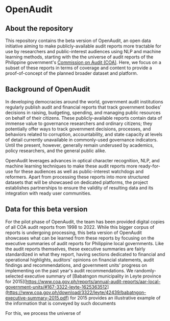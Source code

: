 # OpenAudit

## About the repository

This repository contains the beta version of OpenAudit, an open data initiative aiming to make publicly-available audit reports more tractable for use by researchers and public-interest audiences using NLP and machine learning methods, starting with the the universe of audit reports of the Philippine government's [Commission on Audit (COA)](https://www.coa.gov.ph/). Here, we focus on a subset of these reports in terms of coverage and content to provide a proof-of-concept of the planned broader dataset and platform. 

## Background of OpenAudit

In developing democracies around the world, government audit institutions regularly publish audit and financial reports that track government bodies’ decisions in raising, budgeting, spending, and managing public resources on behalf of their citizens. These publicly-available reports contain data of immense value to governance researchers and ordinary citizens; they potentially offer ways to track government decisions, processes, and behaviors related to corruption, accountability, and state capacity at levels of detail currently unavailable in commonly-used governance indicators. Until the present, however, generally remain underused by academics, policy researchers, and the general public alike. 

OpenAudit leverages advances in optical character recognition, NLP, and machine learning techniques to make these audit reports more ready-for-use for these audiences as well as public-interest watchdogs and reformers. Apart from processing these reports into more structured datasets that will be showcased on dedicated platforms, the project establishes partnerships to ensure the validity of resulting data and its integration with ready user communities. 

## Data for this beta version

For the pilot phase of OpenAudit, the team has been provided digital copies of all COA audit reports from 1998 to 2022. While this bigger corpus of reports is undergoing processing, this beta version of OpenAudit showcases what can be learned from these reports by focusing on the executive summaries of audit reports for Philippine local governments. Like the audit reports themselves, these executive summaries are fairly standardized in what they report, having sections dedicated to financial and operational highlights, auditors' opinions on financial statements, audit findings and recommendations, and government units' progress on implementing on the past year's audit recommendations. We randomly-selected executive summary of [Babatngon municipality in Leyte province for 2015](https://www.coa.gov.ph/reports/annual-audit-reports/aar-local-government-units/#167-3322-leyte-1625363512](https://www.coa.gov.ph/download/3322/leyte/42439/babatngon-executive-summary-2015.pdf) for 2015 provides an illustrative example of the information that is conveyed by such documents 

For this, we process the universe of 

